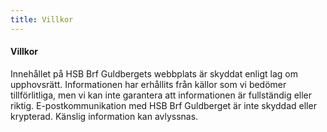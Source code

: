 ```yaml
---
title: Villkor
---
```


	

#### Villkor
Innehållet på HSB Brf Guldbergets webbplats är skyddat enligt lag om upphovsrätt. Informationen har erhållits från källor som vi bedömer tillförlitliga, men vi kan inte garantera att informationen är fullständig eller riktig. E-postkommunikation med HSB Brf Guldberget är inte skyddad eller krypterad. Känslig information kan avlyssnas.
 